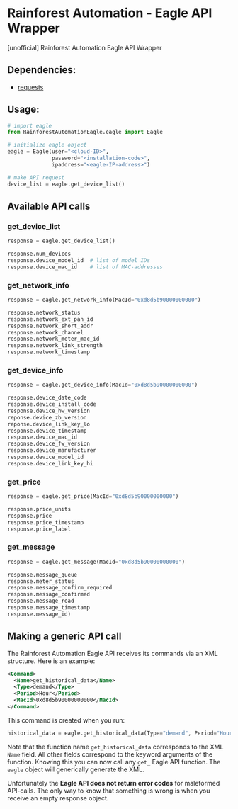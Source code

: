 # Rainforest Automation - Eagle API Wrapper
[unofficial] Rainforest Automation Eagle API Wrapper

## Dependencies:
* [requests](http://docs.python-requests.org/)

## Usage:
```py
# import eagle
from RainforestAutomationEagle.eagle import Eagle

# initialize eagle object
eagle = Eagle(user="<cloud-ID>",
              password="<installation-code>",
              ipaddress="<eagle-IP-address>")

# make API request
device_list = eagle.get_device_list()
```

## Available API calls

### get_device_list
```py
response = eagle.get_device_list()

response.num_devices
response.device_model_id  # list of model IDs
response.device_mac_id    # list of MAC-addresses
```

### get_network_info
```py
response = eagle.get_network_info(MacId="0xd8d5b90000000000")

response.network_status
response.network_ext_pan_id
response.network_short_addr
response.network_channel
response.network_meter_mac_id
response.network_link_strength
response.network_timestamp
```

### get_device_info
```py
response = eagle.get_device_info(MacId="0xd8d5b90000000000")

response.device_date_code
response.device_install_code
response.device_hw_version
reponse.device_zb_version
reponse.device_link_key_lo
response.device_timestamp
response.device_mac_id
response.device_fw_version
response.device_manufacturer
response.device_model_id
response.device_link_key_hi
```

### get_price
```py
response = eagle.get_price(MacId="0xd8d5b90000000000")

response.price_units
response.price
response.price_timestamp
response.price_label
```

### get_message
```py
response = eagle.get_message(MacId="0xd8d5b90000000000")

response.message_queue
response.meter_status
response.message_confirm_required
response.message_confirmed
response.message_read
response.message_timestamp
response.message_id)
```

## Making a generic API call

The Rainforest Automation Eagle API receives its commands via an XML structure. Here is an example:
```xml
<Command>
  <Name>get_historical_data</Name>
  <Type>demand</Type>
  <Period>Hour</Period>
  <MacId>0xd8d5b90000000000</MacId>
</Command>
```

This command is created when you run:
```py
historical_data = eagle.get_historical_data(Type="demand", Period="Hour", MacId="0xd8d5b90000000000")
```

Note that the function name `get_historical_data` corresponds to the XML `Name` field. All other fields correspond to the keyword arguments of the function. Knowing this you can now call any `get_` Eagle API function. The `eagle` object will generically generate the XML.

Unfortunately the **Eagle API does not return error codes** for maleformed API-calls. The only way to know that something is wrong is when you receive an empty response object.

